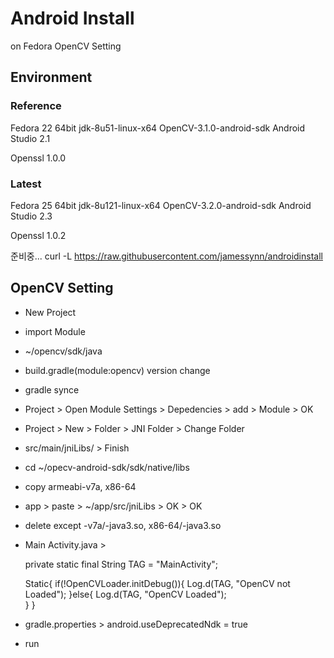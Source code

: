 


# Android Install 

on Fedora
OpenCV Setting

## Environment

### Reference

Fedora 22 64bit
jdk-8u51-linux-x64
OpenCV-3.1.0-android-sdk
Android Studio 2.1

Openssl 1.0.0

### Latest

Fedora 25 64bit
jdk-8u121-linux-x64
OpenCV-3.2.0-android-sdk
Android Studio 2.3

Openssl 1.0.2


준비중...
curl -L https://raw.githubusercontent.com/jamessynn/androidinstall


## OpenCV Setting

- New Project

- import Module

- ~/opencv/sdk/java

- build.gradle(module:opencv) version change

- gradle synce

- Project > Open Module Settings > Depedencies > add > Module > OK

- Project > New > Folder > JNI Folder > Change Folder

- src/main/jniLibs/ > Finish

- cd ~/opecv-android-sdk/sdk/native/libs

- copy armeabi-v7a, x86-64

- app > paste > ~/app/src/jniLibs > OK > OK

- delete except -v7a/-java3.so, x86-64/-java3.so

- Main Activity.java > 

	private static final String TAG = "MainActivity";
	
	Static{
		if(!OpenCVLoader.initDebug()){
			Log.d(TAG, "OpenCV not Loaded");
		}else{
			Log.d(TAG, "OpenCV Loaded");			
		}
	}

- gradle.properties > android.useDeprecatedNdk = true

- run
